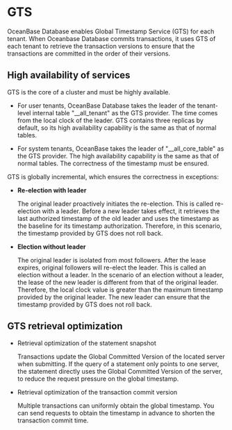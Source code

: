 GTS 
========================



OceanBase Database enables Global Timestamp Service (GTS) for each tenant. When Oceanbase Database commits transactions, it uses GTS of each tenant to retrieve the transaction versions to ensure that the transactions are committed in the order of their versions.

High availability of services 
--------------------------------------

GTS is the core of a cluster and must be highly available.

* For user tenants, OceanBase Database takes the leader of the tenant-level internal table "__all_tenant" as the GTS provider. The time comes from the local clock of the leader. GTS contains three replicas by default, so its high availability capability is the same as that of normal tables.

  

* For system tenants, OceanBase takes the leader of "__all_core_table" as the GTS provider. The high availability capability is the same as that of normal tables. The correctness of the timestamp must be ensured.

  




GTS is globally incremental, which ensures the correctness in exceptions:

* **Re-election with leader** 

  The original leader proactively initiates the re-election. This is called re-election with a leader. Before a new leader takes effect, it retrieves the last authorized timestamp of the old leader and uses the timestamp as the baseline for its timestamp authorization. Therefore, in this scenario, the timestamp provided by GTS does not roll back.
  




<!-- -->

* **Election without leader** 

  The original leader is isolated from most followers. After the lease expires, original followers will re-elect the leader. This is called an election without a leader. In the scenario of an election without a leader, the lease of the new leader is different from that of the original leader. Therefore, the local clock value is greater than the maximum timestamp provided by the original leader. The new leader can ensure that the timestamp provided by GTS does not roll back.
  




GTS retrieval optimization 
-----------------------------------

* Retrieval optimization of the statement snapshot

  Transactions update the Global Committed Version of the located server when submitting. If the query of a statement only points to one server, the statement directly uses the Global Committed Version of the server, to reduce the request pressure on the global timestamp.
  




<!-- -->

* Retrieval optimization of the transaction commit version

  Multiple transactions can uniformly obtain the global timestamp. You can send requests to obtain the timestamp in advance to shorten the transaction commit time.
  



